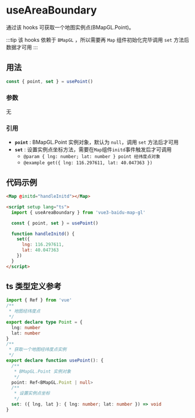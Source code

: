# useAreaBoundary

通过该 hooks 可获取一个地图实例点(BMapGL.Point)。

:::tip
该 hooks 依赖于 `BMapGL` ，所以需要再 `Map` 组件初始化完毕调用 `set` 方法后数据才可用
:::

## 用法

```ts
const { point, set } = usePoint()
```

### 参数

无

### 引用

- **`point`** : BMapGL.Point 实例对象，默认为 `null`，调用 `set` 方法后才可用
- **`set`** : 设置实例点坐标方法，需要在`Map`组件`initd`事件触发后才可调用
  - `@param { lng: number; lat: number } point 经纬度点对象`
  - `@example get({ lng: 116.297611, lat: 40.047363 })`

## 代码示例

<!-- prettier-ignore -->
```html
<Map @initd="handleInitd"></Map>

<script setup lang="ts">
  import { useAreaBoundary } from 'vue3-baidu-map-gl'

  const { point, set } = usePoint()

  function handleInitd() {
    set({
      lng: 116.297611,
      lat: 40.047363
    })
  }
</script>
```

## ts 类型定义参考

```ts
import { Ref } from 'vue'
/**
 * 地图经纬度点
 */
export declare type Point = {
  lng: number
  lat: number
}
/**
 * 获取一个地图经纬度点实例
 */
export declare function usePoint(): {
  /**
   * BMapGL.Point 实例对象
   */
  point: Ref<BMapGL.Point | null>
  /**
   * 设置实例点坐标
   */
  set: ({ lng, lat }: { lng: number; lat: number }) => void
}
```
